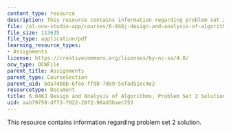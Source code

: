```yaml
---
content_type: resource
description: This resource contains information regarding problem set 2 solution.
file: /ol-ocw-studio-app/courses/6-046j-design-and-analysis-of-algorithms-spring-2012/aab79759df73702220f290ad3baec753_MIT6_046JS12_ps2_sol.pdf
file_size: 113635
file_type: application/pdf
learning_resource_types:
- Assignments
license: https://creativecommons.org/licenses/by-nc-sa/4.0/
ocw_type: OCWFile
parent_title: Assignments
parent_type: CourseSection
parent_uid: bda74b8b-6fee-ffd8-7de9-5efad51ec4e2
resourcetype: Document
title: 6.046J Design and Analysis of Algorithms, Problem Set 2 Solutions
uid: aab79759-df73-7022-20f2-90ad3baec753
---
```

This resource contains information regarding problem set 2 solution.